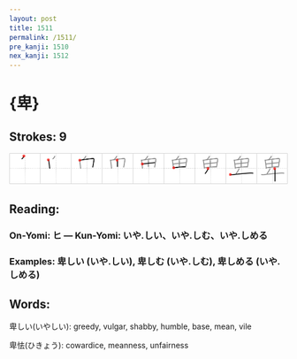 ```yaml
---
layout: post
title: 1511
permalink: /1511/
pre_kanji: 1510
nex_kanji: 1512
---
```


# {卑}

## Strokes: 9

<div class="stroke"><img src="../images/E58D91.png" /></div>

## Reading:

### On-Yomi: ヒ &mdash; Kun-Yomi: いや.しい、いや.しむ、いや.しめる

### Examples: 卑しい (いや.しい), 卑しむ (いや.しむ), 卑しめる (いや.しめる)

## Words:

卑しい(いやしい): greedy, vulgar, shabby, humble, base, mean, vile

卑怯(ひきょう): cowardice, meanness, unfairness
